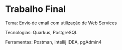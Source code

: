 # Trabalho Final

Tema: Envio de email com utilização de Web Services

Tecnologias: Quarkus, PostgreSQL

Ferramentas: Postman, intellij IDEA, pgAdmin4
